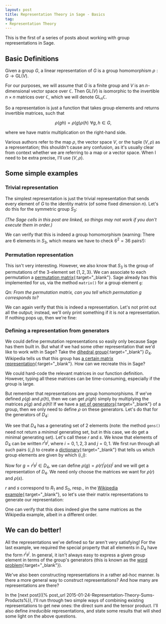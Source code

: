 ```yaml
---
layout: post
title: Representation Theory in Sage - Basics
tag: 
- Representation Theory
---
```


This is the first of a series of posts about working with group representations in Sage.

<!--more-->

## Basic Definitions

Given a group $G$, a linear representation of $G$ is a group homomorphism $\rho: G \to \mathrm{GL}(V)$. 

For our purposes, we will assume that $G$ is a finite group and $V$ is an $n$-dimensional vector space over $\mathbb{C}$. Then $\mathrm{GL}(V)$ is isomorphic to the invertible $n \times n$ matrices over $\mathbb{C}$, which we will denote $\mathrm{GL}_n \mathbb{C}$. 

So a representation is just a function that takes group elements and returns invertible matrices, such that

$$
\rho(g h) = \rho(g) \rho(h) \,\, \forall g,h \in G,
$$

where we have matrix multiplication on the right-hand side.

Various authors refer to the map $\rho$, the vector space $V$, or the tuple $(V,\rho)$ as a representation; this shouldn't cause any confusion, as it's usually clear from context whether we are referring to a map or a vector space. When I need to be extra precise, I'll use $(V,\rho)$.

## Some simple examples

### Trivial representation
The simplest representation is just the trivial representation that sends every element of $G$ to the identity matrix (of some fixed dimension $n$). Let's do this for the symmetric group $S_3$:

*(The Sage cells in this post are linked, so things may not work if you don't execute them in order.)*

<div class="linked">
  <script type="text/x-sage">
G = SymmetricGroup(3)
n = 3

def triv(g):
    return matrix.identity(n)

g = G.an_element()

show(triv(g))
  </script>
</div>

We can verify that this is indeed a group homomorphism (warning: There are 6 elements in $S_3$, which means we have to check $6^2 = 36$ pairs!):

<div class="linked">
  <script type="text/x-sage">
for g in G:
    for h in G:
        print(triv(g*h) == triv(g)*triv(h))
  </script>
</div>

### Permutation representation
This isn't very interesting. However, we also know that $S_3$ is the group of permutations of the 3-element set {$1,2,3$}. We can associate to each permutation a [permutation matrix](http://mathworld.wolfram.com/PermutationMatrix.html){:target="_blank"}. Sage already has this implemented for us, via the method `matrix()` for a group element `g`:

<div class="linked">
  <script type="text/x-sage">
def perm(g):
    return g.matrix()

g = G.an_element()

show(perm(g))
  </script>
</div>

*Qn: From the permutation matrix, can you tell which permutation $g$ corresponds to?*

We can again verify that this is indeed a representation. Let's not print out all the output; instead, we'll only print something if it is *not* a representation. If nothing pops up, then we're fine:

<div class="linked">
  <script type="text/x-sage">
for g in G:
    for h in G:
        if triv(g*h) != triv(g)*triv(h):
            print("This is not a representation!")
  </script>
</div>

### Defining a representation from generators
We could define permutation representations so easily only because Sage has them built in. But what if we had some other representation that we'd like to work with in Sage? Take the [dihedral group](http://en.wikipedia.org/wiki/Dihedral_group){:target="_blank"} $D_4$. Wikipedia tells us that this group has [a certain matrix representation](http://en.wikipedia.org/wiki/Dihedral_group#Matrix_representation){:target="_blank"}. How can we recreate this in Sage?

We could hard-code the relevant matrices in our function definition. However, typing all these matrices can be time-consuming, especially if the group is large.

But remember that representations are group homomorphisms. If we've defined $\rho(g)$ and $\rho(h)$, then we can get $\rho(gh)$ simply by multiplying the matrices $\rho(g)$ and $\rho(h)$! If we have a [set of generators](http://en.wikipedia.org/wiki/Generating_set_of_a_group){:target="_blank"} of a group, then we only need to define $\rho$ on these generators. Let's do that for the generators of $D_4$:

<div class="linked">
  <script type="text/x-sage">
D4 = DihedralGroup(4)

D4.gens()
  </script>
</div>

We see that $D_4$ has a generating set of 2 elements (note: the method `gens()` need not return a *minimal* generating set, but in this case, we do get a minimal generating set). Let's call these $r$ and $s$. We know that elements of $D_4$ can be written $r^is^j$, where $i = 0,1,2,3$ and $j = 0,1$. We first run through all such pairs $(i,j)$ to create a [dictionary](https://docs.python.org/2/tutorial/datastructures.html#dictionaries){:target="_blank"} that tells us which group elements are given by which $(i,j)$:

<div class="linked">
  <script type="text/x-sage">
r,s = D4.gens()  
D4_dict = {}

# Populate dictionary
for i in range(4):
    for j in range(2):
        D4_dict[r^i * s^j] = (i,j)

# Check!
for g in D4:
    show(D4_dict[g])
  </script>
</div>

Now for $g = r^i s^j \in D_4$, we can define $\rho(g) = \rho(r)^i \rho(s)^j$ and we will get a representation of $D_4$. We need only choose the matrices we want for $\rho(r)$ and $\rho(s)$.

$r$ and $s$ correspond to $R_1$ and $S_0$, resp., in the [Wikipedia example](http://en.wikipedia.org/wiki/Dihedral_group#Matrix_representation){:target="_blank"}, so let's use their matrix representations to generate our representation:

<div class="linked">
  <script type="text/x-sage">
def wiki_rep(g):
    i,j = D4_dict[g]
    return matrix([[0,-1],[1,0]])^i * matrix([[1,0],[0,-1]])^j

# Check!
for g in D4:
    show(wiki_rep(g))
  </script>
</div>

One can verify that this does indeed give the same matrices as the Wikipedia example, albeit in a different order.

## We can do better!
All the representations we've defined so far aren't very satisfying! For the last example, we required the special property that all elements in $D_4$ have the form $r^i s^j$. In general, it isn't always easy to express a given group element in terms of the group's generators (this is known as the [word problem](http://en.wikipedia.org/wiki/Word_problem_for_groups){:target="_blank"}).

We've also been constructing representations in a rather ad-hoc manner. Is there a more general way to construct representations? And how many are representations are there?

In the [next post]({% post_url 2015-01-24-Representation-Theory-Sums-Products%}), I'll run through two simple ways of combining existing representations to get new ones: the direct sum and the tensor product. I'll also define *irreducible* representations, and state some results that will shed some light on the above questions.
